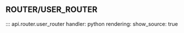 ## ROUTER/USER_ROUTER

::: api.router.user_router
    handler: python
    rendering:
      show_source: true